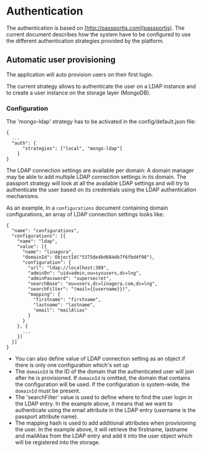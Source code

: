 # Authentication

The authentication is based on [http://passportjs.com](passportjs).
The current document describes how the system have to be configured to use the different authentication strategies provided by the platform.


## Automatic user provisioning

The application will auto provision users on their first login.

The current strategy allows to authenticate the user on a LDAP instance and to create a user instance on the storage layer (MongoDB).

### Configuration

The 'mongo-ldap' strategy has to be activated in the config/default.json file:

    {
      ...
      "auth": {
          "strategies": ["local", "mongo-ldap"]
        }
    }

The LDAP connection settings are available per domain: A domain manager may be able to add multiple LDAP connection settings in its domain.
The passport strategy will look at all the available LDAP settings and will try to authenticate the user based on its credentials using the LDAP authentication mechanisms.

As an example, In a `configurations` document containing domain configurations, an array of LDAP connection settings looks like:

```
{
  "name": "configurations",
  "configurations": [{
    "name": "ldap",
    "value": [{
      "name": "linagora",
      "domainId": ObjectId("5375de4bd684db7f6fbd4f98"),
      "configuration": {
        "url": "ldap://localhost:389",
        "adminDn": "uid=admin,ou=sysusers,dc=lng",
        "adminPassword": "supersecret",
        "searchBase": "ou=users,dc=linagora.com,dc=lng",
        "searchFilter": "(mail={{username}})",
        "mapping": {
          "firstname": "firstname",
          "lastname": "lastname",
          "email": "mailAlias"
        }
      }
    }, {
      ...
    }]
  }]
}
```

- You can also define value of LDAP connection setting as an object if there is only one configuration which's set up
- The `domainId` is the ID of the domain that the authenticated user will join
after he is provisioned. If `domainId` is omitted, the domain that contains the
configuration will be used. If the configuration is system-wide, the `domainId`
must be present.
- The 'searchFilter' value is used to define where to find the user login in the LDAP entry.
In the example above, it means that we want to authenticate using the email attribute in the LDAP entry (username is the passport attribute name).
- The mapping hash is used to add additional attributes when provisioning the user.
In the example above, it will retrieve the firstname, lastname and mailAlias from the LDAP entry and add it into the user object which will be registered into the storage.
